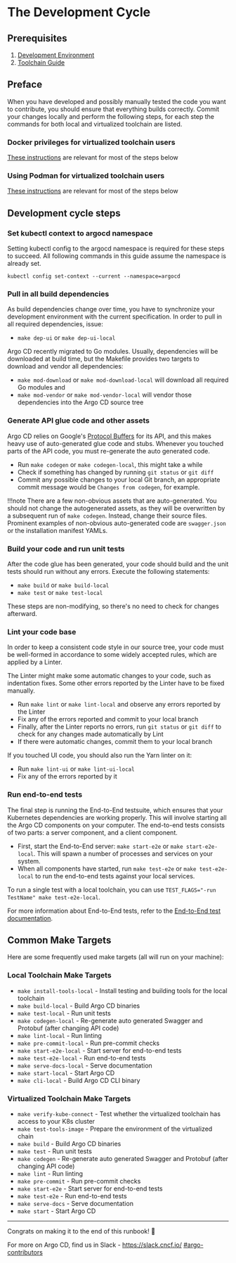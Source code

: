 # The Development Cycle

## Prerequisites
1. [Development Environment](development-environment.md)   
2. [Toolchain Guide](toolchain-guide.md)

## Preface 
When you have developed and possibly manually tested the code you want to contribute, you should ensure that everything builds correctly. Commit your changes locally and perform the following steps, for each step the commands for both local and virtualized toolchain are listed. 

### Docker privileges for virtualized toolchain users
[These instructions](toolchain-guide.md#docker-privileges) are relevant for most of the steps below 

### Using Podman for virtualized toolchain users
[These instructions](toolchain-guide.md#using-podman) are relevant for most of the steps below 

## Development cycle steps
### Set kubectl context to argocd namespace

Setting kubectl config to the argocd namespace is required for these steps to succeed.
All following commands in this guide assume the namespace is already set.

```shell
kubectl config set-context --current --namespace=argocd
```

### Pull in all build dependencies

As build dependencies change over time, you have to synchronize your development environment with the current specification. In order to pull in all required dependencies, issue:

* `make dep-ui` or `make dep-ui-local`

Argo CD recently migrated to Go modules. Usually, dependencies will be downloaded at build time, but the Makefile provides two targets to download and vendor all dependencies:

* `make mod-download` or `make mod-download-local` will download all required Go modules and
* `make mod-vendor` or `make mod-vendor-local` will vendor those dependencies into the Argo CD source tree

### Generate API glue code and other assets

Argo CD relies on Google's [Protocol Buffers](https://developers.google.com/protocol-buffers) for its API, and this makes heavy use of auto-generated glue code and stubs. Whenever you touched parts of the API code, you must re-generate the auto generated code.

* Run `make codegen` or `make codegen-local`, this might take a while
* Check if something has changed by running `git status` or `git diff`
* Commit any possible changes to your local Git branch, an appropriate commit message would be `Changes from codegen`, for example.

!!!note
    There are a few non-obvious assets that are auto-generated. You should not change the autogenerated assets, as they will be overwritten by a subsequent run of `make codegen`. Instead, change their source files. Prominent examples of non-obvious auto-generated code are `swagger.json` or the installation manifest YAMLs.

### Build your code and run unit tests

After the code glue has been generated, your code should build and the unit tests should run without any errors. Execute the following statements:

* `make build` or `make build-local`
* `make test` or `make test-local`

These steps are non-modifying, so there's no need to check for changes afterward.

### Lint your code base

In order to keep a consistent code style in our source tree, your code must be well-formed in accordance to some widely accepted rules, which are applied by a Linter.

The Linter might make some automatic changes to your code, such as indentation fixes. Some other errors reported by the Linter have to be fixed manually.

* Run `make lint` or `make lint-local` and observe any errors reported by the Linter
* Fix any of the errors reported and commit to your local branch
* Finally, after the Linter reports no errors, run `git status` or `git diff` to check for any changes made automatically by Lint
* If there were automatic changes, commit them to your local branch

If you touched UI code, you should also run the Yarn linter on it:

* Run `make lint-ui` or `make lint-ui-local`
* Fix any of the errors reported by it

### Run end-to-end tests

The final step is running the End-to-End testsuite, which ensures that your Kubernetes dependencies are working properly. This will involve starting all the Argo CD components on your computer. The end-to-end tests consists of two parts: a server component, and a client component.

* First, start the End-to-End server: `make start-e2e` or `make start-e2e-local`. This will spawn a number of processes and services on your system.
* When all components have started, run `make test-e2e` or `make test-e2e-local` to run the end-to-end tests against your local services.

To run a single test with a local toolchain, you can use `TEST_FLAGS="-run TestName" make test-e2e-local`.

For more information about End-to-End tests, refer to the [End-to-End test documentation](test-e2e.md).

## Common Make Targets

Here are some frequently used make targets (all will run on your machine):

### Local Toolchain Make Targets

* `make install-tools-local` - Install testing and building tools for the local toolchain 
* `make build-local` - Build Argo CD binaries
* `make test-local` - Run unit tests
* `make codegen-local` - Re-generate auto generated Swagger and Protobuf (after changing API code)
* `make lint-local` - Run linting
* `make pre-commit-local` - Run pre-commit checks
* `make start-e2e-local` - Start server for end-to-end tests
* `make test-e2e-local` - Run end-to-end tests
* `make serve-docs-local` - Serve documentation
* `make start-local` - Start Argo CD
* `make cli-local` - Build Argo CD CLI binary

### Virtualized Toolchain Make Targets

* `make verify-kube-connect` - Test whether the virtualized toolchain has access to your K8s cluster
* `make test-tools-image` - Prepare the environment of the virtualized chain
* `make build` - Build Argo CD binaries
* `make test` - Run unit tests
* `make codegen` - Re-generate auto generated Swagger and Protobuf (after changing API code)
* `make lint` - Run linting
* `make pre-commit` - Run pre-commit checks
* `make start-e2e` - Start server for end-to-end tests
* `make test-e2e` - Run end-to-end tests
* `make serve-docs` - Serve documentation
* `make start` - Start Argo CD

---
Congrats on making it to the end of this runbook! 🚀

For more on Argo CD, find us in Slack - <https://slack.cncf.io/> [#argo-contributors](https://cloud-native.slack.com/archives/C020XM04CUW)
